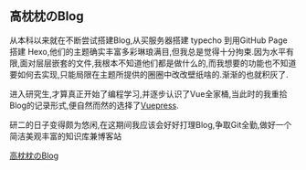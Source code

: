 ## 高枕枕のBlog

从本科以来就在不断尝试搭建Blog,从买服务器搭建 typecho 到用GitHub Page 搭建 Hexo,他们的主题确实丰富多彩琳琅满目,但我总是觉得十分拘束.因为水平有限,面对层层嵌套的文件,我根本不知道他们都是做什么的,而我想要的功能也不知道要如何去实现,只能局限在主题所提供的圈圈中改改壁纸啥的.渐渐的也就积灰了.

进入研究生,才算真正开始了编程学习,并逐步认识了Vue全家桶,当此时的我重拾Blog的记录形式,便自然而然的选择了[Vuepress](https://v2.vuepress.vuejs.org).

研二的日子变得颇为悠闲,在这期间我应该会好好打理Blog,争取Git全勤,做好一个简洁美观丰富的知识库兼博客站

[高枕枕のBlog](https://linhua.co)

